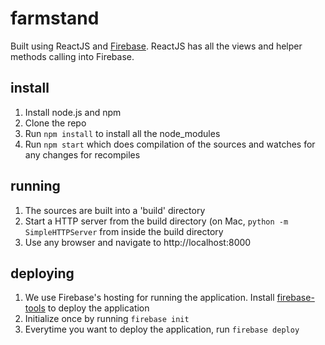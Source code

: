 # farmstand

Built using ReactJS and [Firebase](http://firebase.com/). ReactJS has all the views and helper methods calling into Firebase.

## install
1. Install node.js and npm
2. Clone the repo
3. Run `npm install` to install all the node_modules
4. Run `npm start` which does compilation of the sources and watches for any changes for recompiles

## running
1. The sources are built into a 'build' directory
2. Start a HTTP server from the build directory (on Mac, `python -m SimpleHTTPServer` from inside the build directory
3. Use any browser and navigate to http://localhost:8000

## deploying
1. We use Firebase's hosting for running the application. Install [firebase-tools](https://www.firebase.com/docs/hosting/command-line-tool.html) to deploy the application
2. Initialize once by running `firebase init`
3. Everytime you want to deploy the application, run `firebase deploy`
